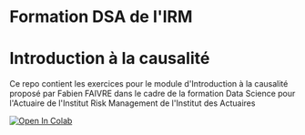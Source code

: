 # Formation DSA de l'IRM
# Introduction à la causalité

Ce repo contient les exercices pour le module d'Introduction à la causalité proposé par Fabien FAIVRE dans le cadre de la formation Data Science pour l'Actuaire de l'Institut Risk Management de l'Institut des Actuaires

[![Open In Colab](https://colab.research.google.com/assets/colab-badge.svg)](https://colab.research.google.com/github/Fabien-DS/DSA_Causal/blob/main/DSA_Exercice_Causal.ipynb)